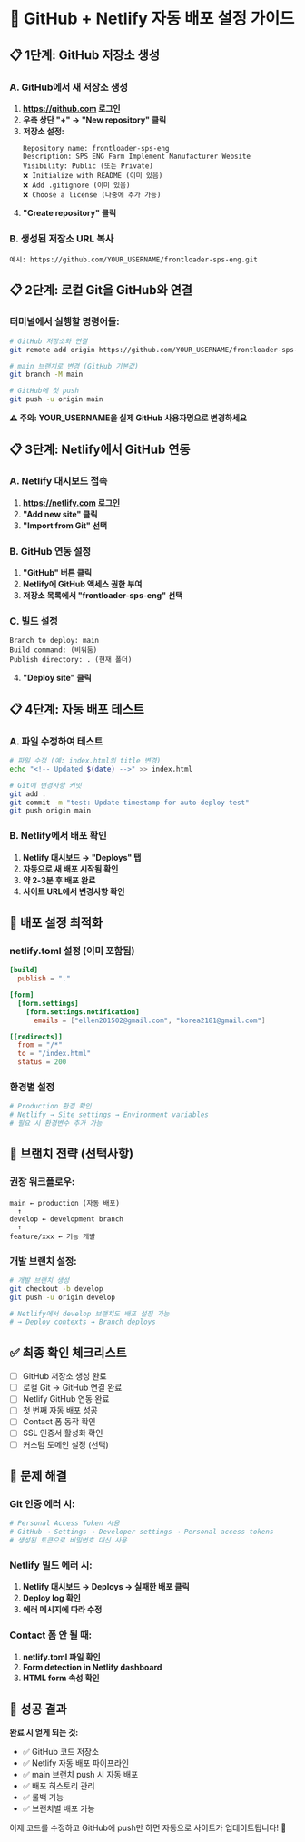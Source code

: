 # 🚀 GitHub + Netlify 자동 배포 설정 가이드

## 📋 1단계: GitHub 저장소 생성

### A. GitHub에서 새 저장소 생성
1. **https://github.com 로그인**
2. **우측 상단 "+" → "New repository" 클릭**
3. **저장소 설정:**
   ```
   Repository name: frontloader-sps-eng
   Description: SPS ENG Farm Implement Manufacturer Website
   Visibility: Public (또는 Private)
   ❌ Initialize with README (이미 있음)
   ❌ Add .gitignore (이미 있음)
   ❌ Choose a license (나중에 추가 가능)
   ```
4. **"Create repository" 클릭**

### B. 생성된 저장소 URL 복사
```
예시: https://github.com/YOUR_USERNAME/frontloader-sps-eng.git
```

## 📋 2단계: 로컬 Git을 GitHub와 연결

### 터미널에서 실행할 명령어들:
```bash
# GitHub 저장소와 연결
git remote add origin https://github.com/YOUR_USERNAME/frontloader-sps-eng.git

# main 브랜치로 변경 (GitHub 기본값)
git branch -M main

# GitHub에 첫 push
git push -u origin main
```

**⚠️ 주의: YOUR_USERNAME을 실제 GitHub 사용자명으로 변경하세요**

## 📋 3단계: Netlify에서 GitHub 연동

### A. Netlify 대시보드 접속
1. **https://netlify.com 로그인**
2. **"Add new site" 클릭**
3. **"Import from Git" 선택**

### B. GitHub 연동 설정
1. **"GitHub" 버튼 클릭**
2. **Netlify에 GitHub 액세스 권한 부여**
3. **저장소 목록에서 "frontloader-sps-eng" 선택**

### C. 빌드 설정
```
Branch to deploy: main
Build command: (비워둠)
Publish directory: . (현재 폴더)
```
4. **"Deploy site" 클릭**

## 📋 4단계: 자동 배포 테스트

### A. 파일 수정하여 테스트
```bash
# 파일 수정 (예: index.html의 title 변경)
echo "<!-- Updated $(date) -->" >> index.html

# Git에 변경사항 커밋
git add .
git commit -m "test: Update timestamp for auto-deploy test"
git push origin main
```

### B. Netlify에서 배포 확인
1. **Netlify 대시보드 → "Deploys" 탭**
2. **자동으로 새 배포 시작됨 확인**
3. **약 2-3분 후 배포 완료**
4. **사이트 URL에서 변경사항 확인**

## 🔧 배포 설정 최적화

### netlify.toml 설정 (이미 포함됨)
```toml
[build]
  publish = "."

[form]
  [form.settings]
    [form.settings.notification]
      emails = ["ellen201502@gmail.com", "korea2181@gmail.com"]

[[redirects]]
  from = "/*"
  to = "/index.html"
  status = 200
```

### 환경별 설정
```bash
# Production 환경 확인
# Netlify → Site settings → Environment variables
# 필요 시 환경변수 추가 가능
```

## 📱 브랜치 전략 (선택사항)

### 권장 워크플로우:
```
main ← production (자동 배포)
  ↑
develop ← development branch
  ↑
feature/xxx ← 기능 개발
```

### 개발 브랜치 설정:
```bash
# 개발 브랜치 생성
git checkout -b develop
git push -u origin develop

# Netlify에서 develop 브랜치도 배포 설정 가능
# → Deploy contexts → Branch deploys
```

## ✅ 최종 확인 체크리스트

- [ ] GitHub 저장소 생성 완료
- [ ] 로컬 Git → GitHub 연결 완료
- [ ] Netlify GitHub 연동 완료
- [ ] 첫 번째 자동 배포 성공
- [ ] Contact 폼 동작 확인
- [ ] SSL 인증서 활성화 확인
- [ ] 커스텀 도메인 설정 (선택)

## 🚨 문제 해결

### Git 인증 에러 시:
```bash
# Personal Access Token 사용
# GitHub → Settings → Developer settings → Personal access tokens
# 생성된 토큰으로 비밀번호 대신 사용
```

### Netlify 빌드 에러 시:
1. **Netlify 대시보드 → Deploys → 실패한 배포 클릭**
2. **Deploy log 확인**
3. **에러 메시지에 따라 수정**

### Contact 폼 안 될 때:
1. **netlify.toml 파일 확인**
2. **Form detection in Netlify dashboard**
3. **HTML form 속성 확인**

## 🎯 성공 결과

**완료 시 얻게 되는 것:**
- ✅ GitHub 코드 저장소
- ✅ Netlify 자동 배포 파이프라인
- ✅ main 브랜치 push 시 자동 배포
- ✅ 배포 히스토리 관리
- ✅ 롤백 기능
- ✅ 브랜치별 배포 가능

이제 코드를 수정하고 GitHub에 push만 하면 자동으로 사이트가 업데이트됩니다! 🎉